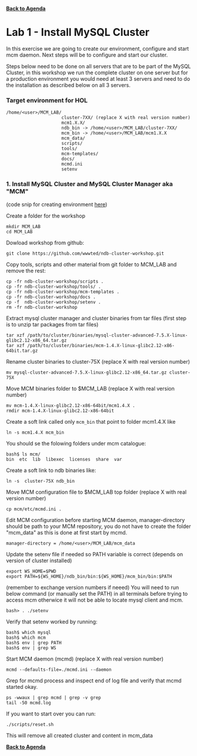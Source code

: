 **[Back to Agenda](./../README.md)**

# Lab 1 - Install MySQL Cluster

In this exercise we are going to create our environment, configure and start mcm daemon. Next steps will be to configure and start our cluster.

Steps below need to be done on all servers that are to be part of the MySQL Cluster, in this workshop we run the complete cluster on one server but for a production environment you would need at least 3 servers and need to do the installation as described below on all 3 servers.

### Target environment for HOL
```
/home/<user>/MCM_LAB/
                     cluster-7XX/ (replace X with real version number)
                     mcm1.X.X/
                     ndb_bin -> /home/<user>/MCM_LAB/cluster-7XX/
                     mcm_bin -> /home/<user>/MCM_LAB/mcm1.X.X
                     mcm_data/
                     scripts/
                     tools/
                     mcm-templates/
                     docs/
                     mcmd.ini
                     setenv
```

### 1. Install MySQL Cluster and MySQL Cluster Manager aka "MCM"
(code snip for creating environment [here](https://gist.github.com/wwwted/62406be3a6863d28534e1dbf3249b396))

Create a folder for the workshop
```
mkdir MCM_LAB
cd MCM_LAB
```

Dowload workshop from github:
```
git clone https://github.com/wwwted/ndb-cluster-workshop.git
```

Copy tools, scripts and other material from git folder to MCM_LAB and remove the rest:
```
cp -fr ndb-cluster-workshop/scripts .
cp -fr ndb-cluster-workshop/tools/ .
cp -fr ndb-cluster-workshop/mcm-templates .
cp -fr ndb-cluster-workshop/docs .
cp -f  ndb-cluster-workshop/setenv .
rm -fr ndb-cluster-workshop
```

Extract mysql cluster manager and cluster binaries from tar files
(first step is to unzip tar packages from tar files)
```
tar xzf /path/to/cluster/binaries/mysql-cluster-advanced-7.5.X-linux-glibc2.12-x86_64.tar.gz
tar xzf /path/to/cluster/binaries/mcm-1.4.X-linux-glibc2.12-x86-64bit.tar.gz
```

Rename cluster binaries to cluster-75X (replace X with real version number)
```
mv mysql-cluster-advanced-7.5.X-linux-glibc2.12-x86_64.tar.gz cluster-75X
```

Move MCM binaries folder to $MCM_LAB (replace X with real version number)
```
mv mcm-1.4.X-linux-glibc2.12-x86-64bit/mcm1.4.X .
rmdir mcm-1.4.X-linux-glibc2.12-x86-64bit
```

Create a soft link called only `mcm_bin` that point to folder mcm1.4.X like
```
ln -s mcm1.4.X mcm_bin
```
You should se the folowing folders under mcm catalogue:
```
bash$ ls mcm/
bin  etc  lib  libexec  licenses  share  var
```

Create a soft link to ndb binaries like:
```
ln -s  cluster-75X ndb_bin
```

Move MCM configuration file to $MCM_LAB top folder (replace X with real version number)
```
cp mcm/etc/mcmd.ini .
```

Edit MCM configuration before starting MCM daemon, manager-directory should be path to your MCM repository, you do not have to create the folder "mcm_data" as this is done at first start by mcmd.
```
manager-directory = /home/<user>/MCM_LAB/mcm_data
```

Update the setenv file if needed so PATH variable is correct (depends on version of cluster installed)
```
export WS_HOME=$PWD
export PATH=${WS_HOME}/ndb_bin/bin:${WS_HOME}/mcm_bin/bin:$PATH
```
(remember to exchange version numbers if neeed) 
You will need to run below command (or manually set the PATH) in all terminals before trying to access mcm otherwice it will not be able to locate mysql client and mcm.
```
bash> . ./setenv
```

Verify that setenv worked by running:
```
bash$ which mysql
bash$ which mcm
bash$ env | grep PATH
bash$ env | grep WS
```

Start MCM daemon (mcmd) (replace X with real version number)
```
mcmd --defaults-file=./mcmd.ini --daemon
```

Grep for mcmd process and inspect end of log file and verify that mcmd started okay.
```
ps -wwaux | grep mcmd | grep -v grep
tail -50 mcmd.log
```

If you want to start over you can run:
```
./scripts/reset.sh
```
This will remove all created cluster and content in mcm_data

**[Back to Agenda](./../README.md)**

